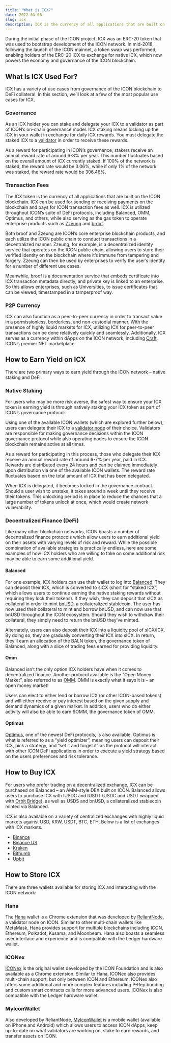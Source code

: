 ```yaml
---
title: "What is ICX?"
date: 2022-03-06
slug: icx
description: ICX is the currency of all applications that are built on the ICON blockchain.
---
```


During the initial phase of the ICON project, ICX was an ERC-20 token that was used to bootstrap development of the ICON network. In mid-2018, following the launch of the ICON mainnet, a token swap was performed, enabling holders of the ERC-20 ICX to exchange for native ICX, which now powers the economy and governance of the ICON blockchain.

## What Is ICX Used For?

ICX has a variety of use cases from governance of the ICON blockchain to DeFi collateral. In this section, we’ll look at a few of the most popular use cases for ICX.

### Governance

As an ICX holder you can stake and delegate your ICX to a validator as part of ICON’s on-chain governance model. ICX staking means locking up the ICX in your wallet in exchange for daily ICX rewards. You must delegate the staked ICX to a [validator](/glossary/validator-node/) in order to receive these rewards.

As a reward for participating in ICON’s governance, stakers receive an annual reward rate of around 6-8% per year. This number fluctuates based on the overall amount of ICX currently staked. If 100% of the network is staked, the reward rate would be 3.06%, while if only 1% of the network was staked, the reward rate would be 306.46%.

### Transaction Fees

The ICX token is the currency of all applications that are built on the ICON blockchain. ICX can be used for sending or receiving payments on the blockchain and pays for ICON transaction fees as well. ICX is utilized throughout ICON’s suite of DeFi protocols, including Balanced, OMM, Optimus, and others, while also serving as the gas token to operate enterprise products such as [Zzeung](https://www.iconloop.com/en/zzeung/) and [broof](https://www.broof.io).

Both broof and Zzeung are ICON’s core enterprise blockchain products, and each utilize the ICON public chain to conduct transactions in a decentralized manner. Zzeung, for example, is a decentralized identity service that operates on the ICON public chain, allowing users to store their verified identity on the blockchain where it’s immune from tampering and forgery. Zzeung can then be used by enterprises to verify the user’s identity for a number of different use cases.

Meanwhile, broof is a documentation service that embeds certificate into ICX transaction metadata directly, and private key is linked to an enterprise. So this allows enterprises, such as Universities, to issue certificates that can be viewed, timestamped in a tamperproof way.

### P2P Currency

ICX can also function as a peer-to-peer currency in order to transact value in a permissionless, borderless, and non-custodial manner. With the presence of highly liquid markets for ICX, utilizing ICX for peer-to-peer transactions can be done relatively quickly and seamlessly. Additionally, ICX serves as a currency within dApps on the ICON network, including [Craft](https://craft.network), ICON’s premier NFT marketplace.

## How to Earn Yield on ICX

There are two primary ways to earn yield through the ICON network – native staking and DeFi.

### Native Staking

For users who may be more risk averse, the safest way to ensure your ICX token is earning yield is through natively staking your ICX token as part of ICON’s governance protocol. 

Using one of the available ICON wallets (which are explored further below), users can delegate their ICX to a [validator node](/glossary/validator-node/) of their choice. Validators are responsible for making governance decisions within the ICON governance protocol while also operating nodes to ensure the ICON blockchain remains active at all times. 

As a reward for participating in this process, those who delegate their ICX receive an annual reward rate of around 6-7% per year, paid in ICX. Rewards are distributed every 24 hours and can be claimed immediately upon distribution via one of the available ICON wallets. The reward rate fluctuates based on the total amount of ICX that has been delegated. 

When ICX is delegated, it becomes locked in the governance contract. Should a user wish to unstake, it takes around a week until they receive their tokens. This unlocking period is in place to reduce the chances that a large number of tokens unlock at once, which would create network vulnerability. 

### Decentralized Finance (DeFi)

Like many other blockchain networks, ICON boasts a number of decentralized finance protocols which allow users to earn additional yield on their assets with varying levels of risk and reward. While the possible combination of available strategies is practically endless, here are some examples of how ICX holders who are willing to take on some additional risk may be able to earn some additional yield.

#### Balanced

For one example, ICX holders can use their wallet to log into [Balanced](https://balanced.network). They can deposit their ICX, which is converted to sICX (short for “staked ICX”, which allows users to continue earning the native staking rewards without requiring they lock their tokens). If they wish, they can deposit that sICX as collateral in order to mint [bnUSD](https://balanced.network/stablecoin/), a collateralized stablecoin. The user has now used their collateral to mint and borrow bnUSD, and can now use that bnUSD throughout the ICON ecosystem. Should they wish to withdraw their collateral, they simply need to return the bnUSD they’ve minted. 

Alternately, users can also deposit their ICX into a liquidity pool of sICX/ICX. By doing so, they are gradually converting their ICX into sICX. In return, they’ll earn an allocation of the BALN token, the governance token of Balanced, along with a slice of trading fees earned for providing liquidity. 

#### Omm

Balanced isn’t the only option ICX holders have when it comes to decentralized finance. Another protocol available is the “Open Money Market”, also referred to as [OMM](https://omm.finance). OMM is exactly what it says it is – an open money market!

Users can elect to either lend or borrow ICX (or other ICON-based tokens) and will either receive or pay interest based on the given supply and demand dynamics of a given market. In addition, users who do either activity will also be able to earn $OMM, the governance token of OMM.

#### Optimus

[Optimus](https://optimus.finance), one of the newest DeFi protocols, is also available. Optimus is what is referred to as a “yield optimizer”, meaning users can deposit their ICX, pick a strategy, and “set it and forget it” as the protocol will interact with other ICON DeFi applications in order to execute a yield strategy based on the users preferences and risk tolerance.

## How to Buy ICX

For users who prefer trading on a decentralized exchange, ICX can be purchased on Balanced – an AMM-style DEX built on ICON. Balanced allows users to purchase ICX with IUSDC and IUSDT (USDC and USDT wrapped with [Orbit Bridge](https://bridge.orbitchain.io)), as well as USDS and bnUSD, a collateralized stablecoin minted via Balanced.

ICX is also available on a variety of centralized exchanges with highly liquid markets against USD, KRW, USDT, BTC, ETH. Below is a list of exchanges with ICX markets.

* [Binance](https://www.binance.com/en/trade/ICX_usdt)
* [Binance US](https://binance.us/en/trade/pro/ICX_USD)
* [Kraken](https://www.kraken.com/prices/icx-icon-price-chart/usd-us-dollar?interval=1m)
* [Bithumb](https://en.bithumb.com/trade/order/ICX_KRW)
* [Upbit](https://upbit.com/exchange?code=CRIX.UPBIT.KRW-ICX)

## How to Store ICX

There are three wallets available for storing ICX and interacting with the ICON network:

### Hana

The [Hana](https://chrome.google.com/webstore/detail/hana/jfdlamikmbghhapbgfoogdffldioobgl) wallet is a Chrome extension that was developed by [ReliantNode](https://www.reliantnode.com), a validator node on ICON. Similar to other multi-chain wallets like MetaMask, Hana provides support for multiple blockchains including ICON, Ethereum, Polkadot, Kusama, and Moonbeam. Hana also boasts a seamless user interface and experience and is compatible with the Ledger hardware wallet.

### ICONex

[ICONex](https://chrome.google.com/webstore/detail/iconex/flpiciilemghbmfalicajoolhkkenfel?hl=en) is the original wallet developed by the ICON Foundation and is also available as a Chrome extension. Similar to Hana, ICONex also provides multi-chain support, but only between ICON and Ethereum. ICONex also offers some additional and more complex features including P-Rep bonding and custom smart contracts calls for more advanced users. ICONex is also compatible with the Ledger hardware wallet.

### MyIconWallet

Also developed by ReliantNode, [MyIconWallet](http://myiconwallet.com) is a mobile wallet (available on iPhone and Android) which allows users to access ICON dApps, keep up-to-date on what validators are working on, stake to earn rewards, and transfer assets on ICON.